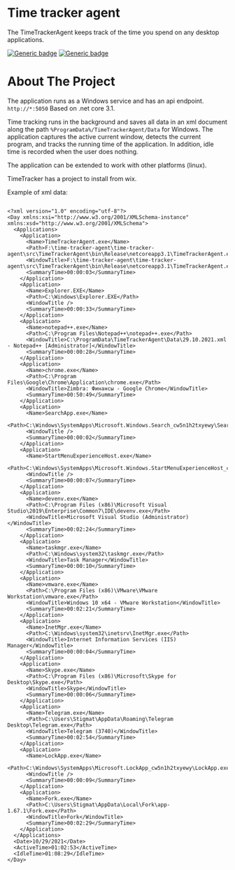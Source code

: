 # Time tracker agent
The TimeTrackerAgent keeps track of the time you spend on any desktop applications.

[![Generic badge](https://img.shields.io/badge/language-c%23-green.svg)](https://shields.io/)
[![Generic badge](https://img.shields.io/badge/framework-.NET&nbsp;Core&nbsp;3.1-green.svg)](https://shields.io/)

# About The Project

The application runs as a Windows service and has an api endpoint. 
<code>http://*:5050</code>
Based on .net core 3.1.

Time tracking runs in the background and saves all data in an xml document along the path <code>%ProgramData%/TimeTrackerAgent/Data</code> for Windows.
The application captures the active current window, detects the current program, and tracks the running time of the application. In addition, idle time is recorded when the user does nothing.

The application can be extended to work with other platforms (linux).

TimeTracker has a project to install from wix.

Example of xml data:
<pre>
<code>
&lt;?xml version="1.0" encoding="utf-8"?&gt;
&lt;Day xmlns:xsi="http://www.w3.org/2001/XMLSchema-instance" xmlns:xsd="http://www.w3.org/2001/XMLSchema"&gt;
  &lt;Applications&gt;
    &lt;Application&gt;
      &lt;Name&gt;TimeTrackerAgent.exe&lt;/Name&gt;
      &lt;Path&gt;F:\time-tracker-agent\time-tracker-agent\src\TimeTrackerAgent\bin\Release\netcoreapp3.1\TimeTrackerAgent.exe&lt;/Path&gt;
      &lt;WindowTitle&gt;F:\time-tracker-agent\time-tracker-agent\src\TimeTrackerAgent\bin\Release\netcoreapp3.1\TimeTrackerAgent.exe&lt;/WindowTitle&gt;
      &lt;SummaryTime&gt;00:00:03&lt;/SummaryTime&gt;
    &lt;/Application&gt;
    &lt;Application&gt;
      &lt;Name&gt;Explorer.EXE&lt;/Name&gt;
      &lt;Path&gt;C:\Windows\Explorer.EXE&lt;/Path&gt;
      &lt;WindowTitle /&gt;
      &lt;SummaryTime&gt;00:00:33&lt;/SummaryTime&gt;
    &lt;/Application&gt;
    &lt;Application&gt;
      &lt;Name&gt;notepad++.exe&lt;/Name&gt;
      &lt;Path&gt;C:\Program Files\Notepad++\notepad++.exe&lt;/Path&gt;
      &lt;WindowTitle&gt;C:\ProgramData\TimeTrackerAgent\Data\29.10.2021.xml - Notepad++ [Administrator]&lt;/WindowTitle&gt;
      &lt;SummaryTime&gt;00:00:28&lt;/SummaryTime&gt;
    &lt;/Application&gt;
    &lt;Application&gt;
      &lt;Name&gt;chrome.exe&lt;/Name&gt;
      &lt;Path&gt;C:\Program Files\Google\Chrome\Application\chrome.exe&lt;/Path&gt;
      &lt;WindowTitle&gt;Zimbra: Финансы - Google Chrome&lt;/WindowTitle&gt;
      &lt;SummaryTime&gt;00:50:49&lt;/SummaryTime&gt;
    &lt;/Application&gt;
    &lt;Application&gt;
      &lt;Name&gt;SearchApp.exe&lt;/Name&gt;
      &lt;Path&gt;C:\Windows\SystemApps\Microsoft.Windows.Search_cw5n1h2txyewy\SearchApp.exe&lt;/Path&gt;
      &lt;WindowTitle /&gt;
      &lt;SummaryTime&gt;00:00:02&lt;/SummaryTime&gt;
    &lt;/Application&gt;
    &lt;Application&gt;
      &lt;Name&gt;StartMenuExperienceHost.exe&lt;/Name&gt;
      &lt;Path&gt;C:\Windows\SystemApps\Microsoft.Windows.StartMenuExperienceHost_cw5n1h2txyewy\StartMenuExperienceHost.exe&lt;/Path&gt;
      &lt;WindowTitle /&gt;
      &lt;SummaryTime&gt;00:00:07&lt;/SummaryTime&gt;
    &lt;/Application&gt;
    &lt;Application&gt;
      &lt;Name&gt;devenv.exe&lt;/Name&gt;
      &lt;Path&gt;C:\Program Files (x86)\Microsoft Visual Studio\2019\Enterprise\Common7\IDE\devenv.exe&lt;/Path&gt;
      &lt;WindowTitle&gt;Microsoft Visual Studio (Administrator)&lt;/WindowTitle&gt;
      &lt;SummaryTime&gt;00:02:24&lt;/SummaryTime&gt;
    &lt;/Application&gt;
    &lt;Application&gt;
      &lt;Name&gt;taskmgr.exe&lt;/Name&gt;
      &lt;Path&gt;C:\Windows\system32\taskmgr.exe&lt;/Path&gt;
      &lt;WindowTitle&gt;Task Manager&lt;/WindowTitle&gt;
      &lt;SummaryTime&gt;00:00:10&lt;/SummaryTime&gt;
    &lt;/Application&gt;
    &lt;Application&gt;
      &lt;Name&gt;vmware.exe&lt;/Name&gt;
      &lt;Path&gt;C:\Program Files (x86)\VMware\VMware Workstation\vmware.exe&lt;/Path&gt;
      &lt;WindowTitle&gt;Windows 10 x64 - VMware Workstation&lt;/WindowTitle&gt;
      &lt;SummaryTime&gt;00:02:21&lt;/SummaryTime&gt;
    &lt;/Application&gt;
    &lt;Application&gt;
      &lt;Name&gt;InetMgr.exe&lt;/Name&gt;
      &lt;Path&gt;C:\Windows\system32\inetsrv\InetMgr.exe&lt;/Path&gt;
      &lt;WindowTitle&gt;Internet Information Services (IIS) Manager&lt;/WindowTitle&gt;
      &lt;SummaryTime&gt;00:00:04&lt;/SummaryTime&gt;
    &lt;/Application&gt;
    &lt;Application&gt;
      &lt;Name&gt;Skype.exe&lt;/Name&gt;
      &lt;Path&gt;C:\Program Files (x86)\Microsoft\Skype for Desktop\Skype.exe&lt;/Path&gt;
      &lt;WindowTitle&gt;Skype&lt;/WindowTitle&gt;
      &lt;SummaryTime&gt;00:00:06&lt;/SummaryTime&gt;
    &lt;/Application&gt;
    &lt;Application&gt;
      &lt;Name&gt;Telegram.exe&lt;/Name&gt;
      &lt;Path&gt;C:\Users\Stigmat\AppData\Roaming\Telegram Desktop\Telegram.exe&lt;/Path&gt;
      &lt;WindowTitle&gt;Telegram (3740)&lt;/WindowTitle&gt;
      &lt;SummaryTime&gt;00:02:54&lt;/SummaryTime&gt;
    &lt;/Application&gt;
    &lt;Application&gt;
      &lt;Name&gt;LockApp.exe&lt;/Name&gt;
      &lt;Path&gt;C:\Windows\SystemApps\Microsoft.LockApp_cw5n1h2txyewy\LockApp.exe&lt;/Path&gt;
      &lt;WindowTitle /&gt;
      &lt;SummaryTime&gt;00:00:09&lt;/SummaryTime&gt;
    &lt;/Application&gt;
    &lt;Application&gt;
      &lt;Name&gt;Fork.exe&lt;/Name&gt;
      &lt;Path&gt;C:\Users\Stigmat\AppData\Local\Fork\app-1.67.1\Fork.exe&lt;/Path&gt;
      &lt;WindowTitle&gt;Fork&lt;/WindowTitle&gt;
      &lt;SummaryTime&gt;00:02:29&lt;/SummaryTime&gt;
    &lt;/Application&gt;
  &lt;/Applications&gt;
  &lt;Date&gt;10/29/2021&lt;/Date&gt;
  &lt;ActiveTime&gt;01:02:53&lt;/ActiveTime&gt;
  &lt;IdleTime&gt;01:08:29&lt;/IdleTime&gt;
&lt;/Day&gt;
</code>
</pre>
